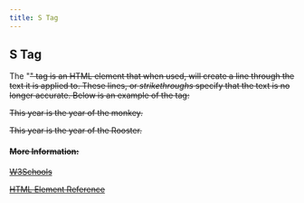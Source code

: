 ```yaml
---
title: S Tag
---
```

## S Tag

The "<s>" tag is an HTML element that when used, will create a line through the text it is applied to.  These lines, or <em>strikethroughs</em> specify that the text is no longer accurate.  Below is an example of the <s> tag:
  
  <p><s>This year is the year of the monkey.</s></p>
  <p>This year is the year of the Rooster.</p>

#### More Information:
<a href="https://www.w3schools.com/TAGs/tag_s.asp">W3Schools</a>

<a href="https://developer.mozilla.org/en-US/docs/Web/HTML/Element/s">HTML Element Reference</a>


